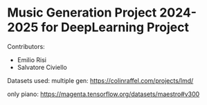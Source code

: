 # Music Generation Project 2024-2025 for DeepLearning Project 
Contributors:
- Emilio Risi
- Salvatore Civiello


Datasets used:
multiple gen: https://colinraffel.com/projects/lmd/

only piano: https://magenta.tensorflow.org/datasets/maestro#v300

